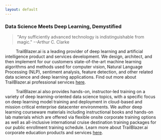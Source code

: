 ```yaml
---
layout: default
---
```


### Data Science Meets Deep Learning, Demystified

> "Any sufficiently advanced technology is indistinguishable from magic." --Arthur C. Clarke
>

&nbsp;&nbsp;&nbsp;&nbsp;&nbsp;&nbsp;&nbsp;&nbsp;&nbsp;TrailBlazer.ai is a leading provider of deep learning and artificial intelligence product and services development. We design, architect, and then implement for our customers state-of-the-art machine learning algorithms and methods used for computer vision, Natural Language Processing (NLP), sentiment analysis, feature detection, and other related data science and deep learning applications. Find out more about TrailBlazer.ai professional services [here](https://TrailBlazer.ai/data_science_consulting).

&nbsp;&nbsp;&nbsp;&nbsp;&nbsp;&nbsp;&nbsp;&nbsp;&nbsp;TrailBlazer.ai also provides hands-on, instructor-led training on a variety of deep learning-oriented data science topics, with a specific focus on deep learning model training and deployment in cloud-based and mission critical enterprise datacenter environments. We author deep learning courseware materials including instructional books and hands-on lab materials which are offered via flexible onsite corporate training options as well as all-inclusive international cruise destination training packages for our public enrollment training schedule. Learn more about TrailBlazer.ai corporate education products and services [here](https://TrailBlazer.ai/machine_learning_certification).
